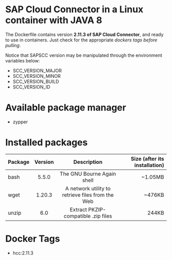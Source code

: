 # SAP Cloud Connector in a Linux container with JAVA 8

The Dockerfile contains version **2.11.3 of SAP Cloud Connector**, and ready to use in containers. 
Just check for  the appropriate *dockers tags before pulling*. 

Notice that SAPSCC version may be manipulated through the environment variables below:

* SCC_VERSION_MAJOR
* SCC_VERSION_MINOR
* SCC_VERSION_BUILD
* SCC_VERSION_ID

# Available package manager

* zypper

# Installed packages

Package         | Version   | Description                                      | Size (after its installation)
:-------------- |:---------:|:------------------------------------------------:|------------------------------:
bash            | 5.5.0     | The GNU Bourne Again shell                       | ~1.05MB
wget            | 1.20.3    | A network utility to retrieve files from the Web | ~476KB
unzip           | 6.0       | Extract PKZIP-compatible .zip files              | 244KB

# Docker Tags
* hcc:2.11.3
